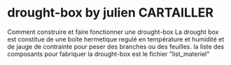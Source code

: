 # drought-box by julien CARTAILLER
Comment construire et faire fonctionner une drought-box
La drought box est constitue de une boite hermetique regulé en température et humidité et de jauge de contrainte pour peser des branches ou des feuilles.
la liste des composants pour fabriquer la drought-box est le fichier "list_materiel"

